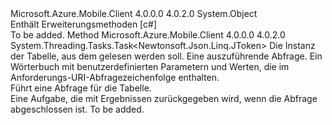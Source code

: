 <Type Name="MobileServiceTableExtensions" FullName="Microsoft.WindowsAzure.MobileServices.MobileServiceTableExtensions">
  <TypeSignature Language="C#" Value="public static class MobileServiceTableExtensions" />
  <TypeSignature Language="ILAsm" Value=".class public auto ansi abstract sealed beforefieldinit MobileServiceTableExtensions extends System.Object" />
  <TypeSignature Language="DocId" Value="T:Microsoft.WindowsAzure.MobileServices.MobileServiceTableExtensions" />
  <TypeSignature Language="VB.NET" Value="Public Module MobileServiceTableExtensions" />
  <TypeSignature Language="F#" Value="type MobileServiceTableExtensions = class" />
  <AssemblyInfo>
    <AssemblyName>Microsoft.Azure.Mobile.Client</AssemblyName>
    <AssemblyVersion>4.0.0.0</AssemblyVersion>
    <AssemblyVersion>4.0.2.0</AssemblyVersion>
  </AssemblyInfo>
  <Base>
    <BaseTypeName>System.Object</BaseTypeName>
  </Base>
  <Interfaces />
  <Docs>
    <summary>
            Enthält Erweiterungsmethoden [c#]<see cref="T:Microsoft.WindowsAzure.MobileServices.IMobileServiceTable" /></summary>
    <remarks>To be added.</remarks>
  </Docs>
  <Members>
    <Member MemberName="ReadAsync">
      <MemberSignature Language="C#" Value="public static System.Threading.Tasks.Task&lt;Newtonsoft.Json.Linq.JToken&gt; ReadAsync (this Microsoft.WindowsAzure.MobileServices.IMobileServiceTable table, string query, System.Collections.Generic.IDictionary&lt;string,string&gt; parameters);" />
      <MemberSignature Language="ILAsm" Value=".method public static hidebysig class System.Threading.Tasks.Task`1&lt;class Newtonsoft.Json.Linq.JToken&gt; ReadAsync(class Microsoft.WindowsAzure.MobileServices.IMobileServiceTable table, string query, class System.Collections.Generic.IDictionary`2&lt;string, string&gt; parameters) cil managed" />
      <MemberSignature Language="DocId" Value="M:Microsoft.WindowsAzure.MobileServices.MobileServiceTableExtensions.ReadAsync(Microsoft.WindowsAzure.MobileServices.IMobileServiceTable,System.String,System.Collections.Generic.IDictionary{System.String,System.String})" />
      <MemberSignature Language="VB.NET" Value="&lt;Extension()&gt;&#xA;Public Function ReadAsync (table As IMobileServiceTable, query As String, parameters As IDictionary(Of String, String)) As Task(Of JToken)" />
      <MemberSignature Language="F#" Value="static member ReadAsync : Microsoft.WindowsAzure.MobileServices.IMobileServiceTable * string * System.Collections.Generic.IDictionary&lt;string, string&gt; -&gt; System.Threading.Tasks.Task&lt;Newtonsoft.Json.Linq.JToken&gt;" Usage="Microsoft.WindowsAzure.MobileServices.MobileServiceTableExtensions.ReadAsync (table, query, parameters)" />
      <MemberType>Method</MemberType>
      <AssemblyInfo>
        <AssemblyName>Microsoft.Azure.Mobile.Client</AssemblyName>
        <AssemblyVersion>4.0.0.0</AssemblyVersion>
        <AssemblyVersion>4.0.2.0</AssemblyVersion>
      </AssemblyInfo>
      <ReturnValue>
        <ReturnType>System.Threading.Tasks.Task&lt;Newtonsoft.Json.Linq.JToken&gt;</ReturnType>
      </ReturnValue>
      <Parameters>
        <Parameter Name="table" Type="Microsoft.WindowsAzure.MobileServices.IMobileServiceTable" RefType="this" />
        <Parameter Name="query" Type="System.String" />
        <Parameter Name="parameters" Type="System.Collections.Generic.IDictionary&lt;System.String,System.String&gt;" />
      </Parameters>
      <Docs>
        <param name="table">
            Die Instanz der Tabelle, aus dem gelesen werden soll.
            </param>
        <param name="query">
            Eine auszuführende Abfrage.
            </param>
        <param name="parameters">
            Ein Wörterbuch mit benutzerdefinierten Parametern und Werten, die im Anforderungs-URI-Abfragezeichenfolge enthalten.
            </param>
        <summary>
            Führt eine Abfrage für die Tabelle.
            </summary>
        <returns>
            Eine Aufgabe, die mit Ergebnissen zurückgegeben wird, wenn die Abfrage abgeschlossen ist.
            </returns>
        <remarks>To be added.</remarks>
      </Docs>
    </Member>
  </Members>
</Type>
